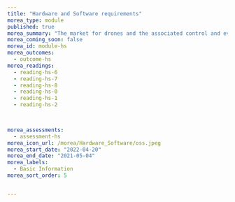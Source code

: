 ```yaml
---
title: "Hardware and Software requirements"
morea_type: module
published: true
morea_summary: "The market for drones and the associated control and evaluation software is virtually unmanageable and requires constant readjustment to the application requirements and technical possibilities with regard to the available budget. This module is intended to facilitate the classification of the available drones."
morea_coming_soon: false
morea_id: module-hs
morea_outcomes:
  - outcome-hs
morea_readings:
  - reading-hs-6
  - reading-hs-7
  - reading-hs-8  
  - reading-hs-0
  - reading-hs-1
  - reading-hs-2

  

morea_assessments:
  - assessment-hs
morea_icon_url: /morea/Hardware_Software/oss.jpeg
morea_start_date: "2022-04-20"
morea_end_date: "2021-05-04"
morea_labels: 
  - Basic Information
morea_sort_order: 5


---
```



